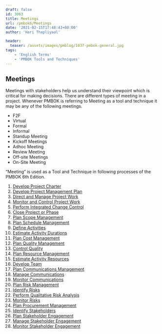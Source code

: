 ```yaml
---
draft: false
id: 3063   
title: Meetings
url: /pmbok6/Meetings
date: '2021-02-15T17:48:43+00:00'
author: 'Hari Thapliyaal'

header:
  teaser: /assets/images/pmblog/1037-pmbok-general.jpg
tags:
    - 'English Terms'
    - 'PMBOK Tools and Techniques'
---
```


## Meetings

Meetings with stakeholders help us understand their viewpoint which is critical for making decisions. There are different types of meeting in a project. Whenever PMBOK is referring to Meeting as a tool and technique it may be any of the following meetings.

- F2F
- Virtual
- Formal
- Informal
- Standup Meeting
- Kickoff Meetings
- Adhoc Meeting
- Review Meeting
- Off-site Meetings
- On-Site Meeting

“Meeting” is used as a Tool and Technique in following processes of the PMBOK 6th Edition.

1. [Develop Project Charter](/pmbok6/develop-project-charter)
2. [Develop Project Management Plan](/pmbok6/develop-project-management-plan)
3. [Direct and Manage Project Work](/pmbok6/direct-and-manage-project-work)
4. [Monitor and Control Project Work](/pmbok6/monitor-and-control-project-work)
5. [Perform Integrated Change Control](/pmbok6/perform-integrated-change-control)
6. [Close Project or Phase](/pmbok6/close-project-or-phase)
7. [Plan Scope Management](/pmbok6/plan-scope-management)
8. [Plan Schedule Management](/pmbok6/plan-schedule-management)
9. [Define Activities](/pmbok6/define-activities)
10. [Estimate Activity Durations](/pmbok6/estimate-activity-durations)
11. [Plan Cost Management](/pmbok6/plan-cost-management)
12. [Plan Quality Management](/pmbok6/plan-quality-management)
13. [Control Quality](/pmbok6/control-quality)
14. [Plan Resource Management](/pmbok6/plan-resource-management)
15. [Estimate Activity Resources](/pmbok6/estimate-activity-resources)
16. [Develop Team](/pmbok6/develop-team)
17. [Plan Communications Management](/pmbok6/plan-communications-management)
18. [Manage Communications](/pmbok6/manage-communications)
19. [Monitor Communications](/pmbok6/monitor-communications)
20. [Plan Risk Management](/pmbok6/plan-risk-management)
21. [Identify Risks](/pmbok6/identify-risks)
22. [Perform Qualitative Risk Analysis](/pmbok6/perform-qualitative-risk-analysis)
23. [Monitor Risks](/pmbok6/monitor-risks)
24. [Plan Procurement Management](/pmbok6/plan-procurement-management)
25. [Identify Stakeholders](/pmbok6/identify-stakeholders)
26. [Plan Stakeholder Engagement](/pmbok6/plan-stakeholder-engagement)
27. [Manage Stakeholder Engagement](/pmbok6/manage-stakeholder-engagement)
28. [Monitor Stakeholder Engagement](/pmbok6/monitor-stakeholder-engagement)